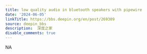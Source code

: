 ```yaml
---
title: low quality audio in bluetooth speakers with pipewire
date: '2024-06-05'
linkTitle: https://bbs.deepin.org/en/post/269309
source: deepin_bbs
description:  深度之家 
disable_comments: true
---
```

NA
